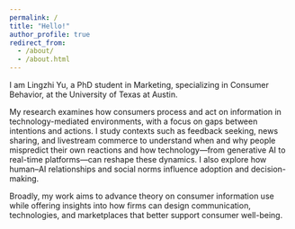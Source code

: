 ```yaml
---
permalink: /
title: "Hello!"
author_profile: true
redirect_from: 
  - /about/
  - /about.html
---
```


I am Lingzhi Yu, a PhD student in Marketing, specializing in Consumer Behavior, at the University of Texas at Austin. 

My research examines how consumers process and act on information in technology-mediated environments, with a focus on gaps between intentions and actions. I study contexts such as feedback seeking, news sharing, and livestream commerce to understand when and why people mispredict their own reactions and how technology—from generative AI to real-time platforms—can reshape these dynamics. I also explore how human–AI relationships and social norms influence adoption and decision-making.

Broadly, my work aims to advance theory on consumer information use while offering insights into how firms can design communication, technologies, and marketplaces that better support consumer well-being.


